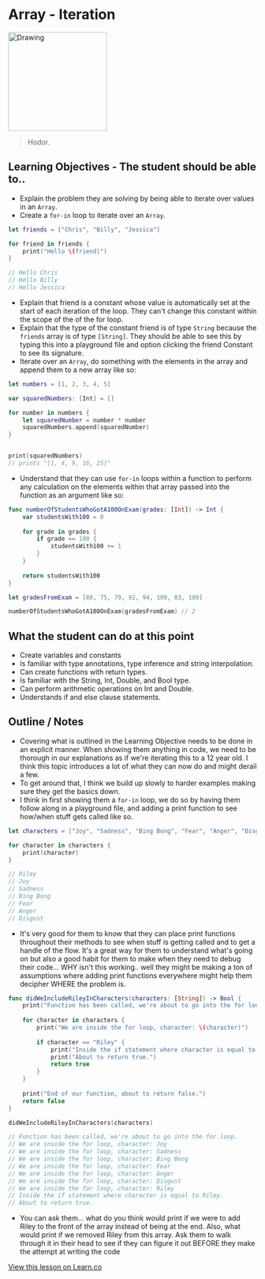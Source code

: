 # Array - Iteration

<img src="http://vignette4.wikia.nocookie.net/gameofthrones/images/b/b8/Hodor_1x04.jpg/revision/latest?cb=20110525185057" alt="Drawing" style="width: 200px;"/>  


> Hodor. 

## Learning Objectives - The student should be able to..

* Explain the problem they are solving by being able to iterate over values in an `Array`.
* Create a `for-in` loop to iterate over an `Array`.

```swift
let friends = ["Chris", "Billy", "Jessica"]

for friend in friends {
    print("Hello \(friend)")
}

// Hello Chris
// Hello Billy
// Hello Jessica
```
* Explain that friend is a constant whose value is automatically set at the start of each iteration of the loop. They can't change this constant within the scope of the of the for loop.
* Explain that the type of the constant friend is of type `String` because the `friends` array is of type `[String]`. They should be able to see this by typing this into a playground file and option clicking the friend Constant to see its signature.
* Iterate over an `Array`, do something with the elements in the array and append them to a new array like so:

```swift
let numbers = [1, 2, 3, 4, 5]

var squaredNumbers: [Int] = []

for number in numbers {
    let squaredNumber = number * number
    squaredNumbers.append(squaredNumber)
}


print(squaredNumbers)
// prints "[1, 4, 9, 16, 25]"
```

* Understand that they can use `for-in` loops within a function to perform any calculation on the elements within that array passed into the function as an argument like so:

```swift
func numberOfStudentsWhoGotA100OnExam(grades: [Int]) -> Int {
    var studentsWith100 = 0
    
    for grade in grades {
        if grade == 100 {
            studentsWith100 += 1
        }
    }
    
    return studentsWith100
}

let gradesFromExam = [80, 75, 79, 92, 94, 100, 83, 100]

numberOfStudentsWhoGotA100OnExam(gradesFromExam) // 2
```

## What the student can do at this point 

* Create variables and constants
* Is familiar with type annotations, type inference and string interpolation.
* Can create functions with return types.
* Is familiar with the String, Int, Double, and Bool type.
* Can perform arithmetic operations on Int and Double.
* Understands if and else clause statements.

## Outline / Notes

*  Covering what is outlined in the Learning Objective needs to be done in an explicit manner. When showing them anything in code, we need to be thorough in our explanations as if we're iterating this to a 12 year old. I think this topic introduces a lot of what they can now do and might derail a few.
* To get around that, I think we build up slowly to harder examples making sure they get the basics down.
* I think in first showing them a `for-in` loop, we do so by having them follow along in a playground file, and adding a print function to see how/when stuff gets called like so.

```swift
let characters = ["Joy", "Sadness", "Bing Bong", "Fear", "Anger", "Disgust", "Riley"]

for character in characters {
    print(character)
}

// Riley
// Joy
// Sadness
// Bing Bong
// Fear
// Anger
// Disgust
```

* It's very good for them to know that they can place print functions throughout their methods to see when stuff is getting called and to get a handle of the flow. It's a great way for them to understand what's going on but also a good habit for them to make when they need to debug their code... WHY isn't this working.. well they might be making a ton of assumptions where adding print functions everywhere might help them decipher WHERE the problem is.

```swift
func didWeIncludeRileyInCharacters(characters: [String]) -> Bool {
    print("Function has been called, we're about to go into the for loop.")
    
    for character in characters {
        print("We are inside the for loop, character: \(character)")
        
        if character == "Riley" {
            print("Inside the if statement where character is equal to Riley.")
            print("About to return true.")
            return true
        }
    }
    
    print("End of our function, about to return false.")
    return false
}

didWeIncludeRileyInCharacters(characters)

// Function has been called, we're about to go into the for loop.
// We are inside the for loop, character: Joy
// We are inside the for loop, character: Sadness
// We are inside the for loop, character: Bing Bong
// We are inside the for loop, character: Fear
// We are inside the for loop, character: Anger
// We are inside the for loop, character: Disgust
// We are inside the for loop, character: Riley
// Inside the if statement where character is equal to Riley.
// About to return true.
```
* You can ask them... what do you think would print if we were to add Riley to the front of the array instead of being at the end. Also, what would print if we removed Riley from this array. Ask them to walk through it in their head to see if they can figure it out BEFORE they make the attempt at writing the code
 


<a href='https://learn.co/lessons/ArrayIteration' data-visibility='hidden'>View this lesson on Learn.co</a>
